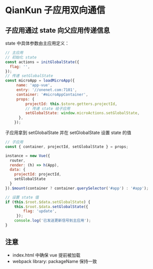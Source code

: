 # QianKun 子应用双向通信

## 子应用通过 state 向父应用传递信息
state 中具体参数由主应用定义：
```javascript
// 主应用
// 初始化 state
const actions = initGlobalState({
  flag: '',
});
// 传递 setGlobalState
const microApp = loadMicroApp({
     name: 'app-vue',
     entry: '//onenet.com:7101',
     container: '#microAppContainer',
     props: {
         projectId: this.$store.getters.projectId,
         // 传递 state 给子应用
         setGlobalState: window.microActions.setGlobalState,
      },
    });
```
子应用拿到 setGlobalState 并在 setGlobalState 设置 state 的值
```javascript
// 子应用
const { container, projectId, setGlobalState } = props;

instance = new Vue({
  router,
  render: (h) => h(App),
  data: {
    projectId: projectId,
    setGlobalState
  }
}).$mount(container ? container.querySelector('#app') : '#app');

// 设置 state 值
if (this.$root.$data.setGlobalState) {
    this.$root.$data.setGlobalState({
        flag: 'update',
     });
    console.log('已发送更新信号到主应用');
}
```

## 注意
- index.html 中确保 vue 提前被加载
- webpack library: packageName 保持一致


